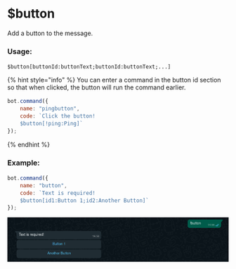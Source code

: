 # $button

Add a button to the message.

### Usage:

```
$button[buttonId:buttonText;buttonId:buttonText;...]
```

{% hint style="info" %}
You can enter a command in the button id section so that when clicked, the button will run the command earlier.

```javascript
bot.command({
    name: "pingbutton",
    code: `Click the button!
    $button[!ping:Ping]`
});
```
{% endhint %}

### Example:

```javascript
bot.command({
    name: "button",
    code: `Text is required!
    $button[id1:Button 1;id2:Another Button]`
});
```

![](../../.gitbook/assets/button.png)
